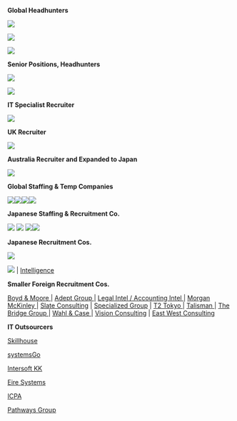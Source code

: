 <p>
  <strong><span class="wysiwyg-font-size-large">Global Headhunters</span></strong>
</p>
<p>
  <a href="https://www.roberthalf.jp/en" target="_blank" rel="noopener"><img src="https://s3-ap-northeast-1.amazonaws.com/all-jp-1/img/logos/Recruiters/rh_logo.gif"></a>
</p>
<p>
  <a href="https://www.robertwalters.co.jp/en/" target="_blank" rel="noopener"><img src="https://s3-ap-northeast-1.amazonaws.com/all-jp-1/img/logos/Recruiters/robert-walters-logo.png"></a>
</p>
<p>
  <a href="http://www.michaelpage.co.jp/en" target="_blank" rel="noopener"><img src="https://s3-ap-northeast-1.amazonaws.com/all-jp-1/img/logos/Recruiters/logo-mp.png"></a>
</p>
<p>
  <span class="wysiwyg-font-size-large"><strong>Senior Positions, Headhunters</strong></span>
</p>
<p>
  <a href="http://www.heidrickstruggles.com" target="_blank" rel="noopener"><img src="https://s3-ap-northeast-1.amazonaws.com/all-jp-1/img/logos/Recruiters/H%26S.jpg"></a>
</p>
<p>
  <a href="http://www.kornferry.com" target="_blank" rel="noopener"><img src="https://s3-ap-northeast-1.amazonaws.com/all-jp-1/img/logos/Recruiters/logo-kf.png"></a>
</p>
<p>
  <span class="wysiwyg-font-size-large"><strong>IT Specialist Recruiter</strong></span>
</p>
<p>
  <a href="http://www.computerfutures.com" target="_blank" rel="noopener"><img src="https://s3-ap-northeast-1.amazonaws.com/all-jp-1/img/logos/Recruiters/logo.png"></a>
</p>
<p>
  <span class="wysiwyg-font-size-large"><strong>UK Recruiter</strong></span>
</p>
<p>
  <a href="http://www.sthree.com/" target="_blank" rel="noopener"><img src="https://s3-ap-northeast-1.amazonaws.com/all-jp-1/img/logos/Recruiters/sthreeLogo.png"></a>
</p>
<p>
  <span class="wysiwyg-font-size-large"><strong>Australia Recruiter and Expanded to Japan</strong></span>
</p>
<p>
  <a href="http://www.ambitiongroup.co.jp/en" target="_blank" rel="noopener"><img src="https://s3-ap-northeast-1.amazonaws.com/all-jp-1/img/logos/Recruiters/logo-ambition.png"></a>
</p>
<p>
  <span class="wysiwyg-font-size-large"><strong>Global Staffing &amp; Temp Companies</strong></span>
</p>
<p>
  <a href="http://www.hays.co.jp/en/" target="_blank" rel="noopener"><img src="https://s3-ap-northeast-1.amazonaws.com/all-jp-1/img/logos/Recruiters/img_logo_hays.gif"></a><a href="http://www.adecco.co.jp/english/"><img src="https://s3-ap-northeast-1.amazonaws.com/all-jp-1/img/logos/Recruiters/share_corplogo_01_addeco.gif"></a><a href="http://www.manpowergroup.jp/english/"><img src="https://s3-ap-northeast-1.amazonaws.com/all-jp-1/img/logos/Recruiters/logo_manpower.png"></a><a href="http://www.randstad.co.jp/" target="_blank" rel="noopener"><img src="https://s3-ap-northeast-1.amazonaws.com/all-jp-1/img/logos/Recruiters/logo-randstad-holding.png"></a>
</p>
<p>
  <span class="wysiwyg-font-size-large"><strong>Japanese Staffing &amp; Recruitment Co.</strong></span>
</p>
<p>
  <a href="http://www.athuman.com/en/talent.php" target="_blank" rel="noopener"><img src="https://s3-ap-northeast-1.amazonaws.com/all-jp-1/img/logos/Recruiters/header_logo_athuman.png"></a>
  <a href="https://www.tempstaff.co.jp/english/" target="_blank" rel="noopener"><img src="https://s3-ap-northeast-1.amazonaws.com/all-jp-1/img/logos/Recruiters/logo-engci_temp.png"></a>
  <a href="http://www.pasonagroup.co.jp/english/" target="_blank" rel="noopener"><img src="https://s3-ap-northeast-1.amazonaws.com/all-jp-1/img/logos/Recruiters/logo_pasona.gif"></a><a href="http://www.recruit-rgf.com/company/group/japan" target="_blank" rel="noopener"><img src="https://s3-ap-northeast-1.amazonaws.com/all-jp-1/img/logos/Recruiters/Picture8.png"></a>
</p>
<p>
  <span class="wysiwyg-font-size-large"><strong>Japanese Recruitment Cos.</strong></span>
</p>
<p>
  <a href="http://www.jac-recruitment.jp/" target="_blank" rel="noopener"><img src="https://s3-ap-northeast-1.amazonaws.com/all-jp-1/img/logos/Recruiters/logo_01_JAC.png"></a>
</p>
<p>
  <a href="http://www.cds-consulting.com/e/" target="_blank" rel="noopener"><img src="https://s3-ap-northeast-1.amazonaws.com/all-jp-1/img/logos/Recruiters/logo-cds.gif"></a>
  |
  <a href="http://igs.inte.co.jp/en" target="_blank" rel="noopener"> Intelligence </a>
</p>
<p>
  <span class="wysiwyg-font-size-large"><strong>Smaller Foreign Recruitment Cos.</strong></span>
</p>
<p>
  <a href="http://www.bmes.com" target="_blank" rel="noopener">Boyd &amp; Moore </a>
  | <a href="http://www.adept-grp.com/en/">Adept Group </a> |
  <a href="http://www.legal-intel.com/">Legal Intel / Accounting Intel </a> |
  <a href="http://www.morganmckinley.co.jp/en" target="_blank" rel="noopener">Morgan McKinley </a>
  |
  <a href="http://www.slate.co.jp/" target="_blank" rel="noopener">Slate Consulting</a>
  |
  <a href="http://www.specialized-group.com/en/Default.aspx">Specialized Group</a>
  |
  <a href="http://www.talent2.com/home" target="_blank" rel="noopener">T2 Tokyo </a>
  | <a href="https://www.talisman-corporation.com/en/">Talisman </a> |
  <a href="http://www.bridgegroup.co.jp/ ">The Bridge Group </a> |
  <a href="http://www.wahlandcase.us/">Wahl &amp; Case </a> |
  <a href="http://www.visionconsulting.jp/en/" target="_blank" rel="noopener">Vision Consulting</a>&nbsp;|
  <a href="http://www.ewc.co.jp/DefaultEN.aspx" target="_blank" rel="noopener">East West Consulting</a>
</p>
<p>
  <span class="wysiwyg-font-size-large"><strong>IT Outsourcers</strong></span>
</p>
<p>
  <a href="http://www.skillhouse.co.jp/en/" target="_blank" rel="noopener">Skillhouse </a>
</p>
<p>
  <a href="http://www.systemsgo.co.jp" target="_blank" rel="noopener">systemsGo</a>
</p>
<p>
  <a href="http://intersoftkk.com/portal2/" target="_blank" rel="noopener">Intersoft KK</a>
</p>
<p>
  <a href="http://eiresystems.com/" target="_blank" rel="noopener">Eire Systems</a>
</p>
<p>
  <a href="http://www.icpa.com/" target="_blank" rel="noopener">ICPA</a>
</p>
<p>
  <a href="https://www.pathways-group.com/en" target="_blank" rel="noopener">Pathways Group</a>
</p>
